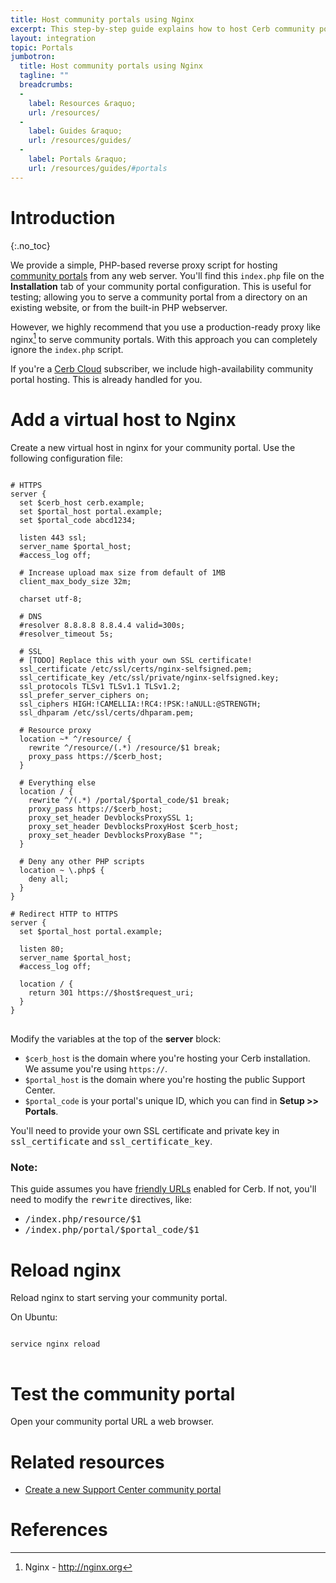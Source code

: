 ```yaml
---
title: Host community portals using Nginx
excerpt: This step-by-step guide explains how to host Cerb community portals using nginx.
layout: integration
topic: Portals
jumbotron:
  title: Host community portals using Nginx
  tagline: ""
  breadcrumbs:
  -
    label: Resources &raquo;
    url: /resources/
  -
    label: Guides &raquo;
    url: /resources/guides/
  -
    label: Portals &raquo;
    url: /resources/guides/#portals
---
```


# Introduction
{:.no_toc}

We provide a simple, PHP-based reverse proxy script for hosting [community portals](/docs/portals/) from any web server.  You'll find this `index.php` file on the **Installation** tab of your community portal configuration.  This is useful for testing; allowing you to serve a community portal from a directory on an existing website, or from the built-in PHP webserver.

However, we highly recommend that you use a production-ready proxy like nginx[^nginx] to serve community portals.  With this approach you can completely ignore the `index.php` script.

<div class="cerb-box note">
<p>If you're a <a href="/try/">Cerb Cloud</a> subscriber, we include high-availability community portal hosting. This is already handled for you.</p>
</div>

# Add a virtual host to Nginx

Create a new virtual host in nginx for your community portal. Use the following configuration file:

<pre>
<code class="language-nginx">
# HTTPS
server {
  set $cerb_host cerb.example;
  set $portal_host portal.example;
  set $portal_code abcd1234;

  listen 443 ssl;
  server_name $portal_host;
  #access_log off;

  # Increase upload max size from default of 1MB
  client_max_body_size 32m;

  charset utf-8;

  # DNS
  #resolver 8.8.8.8 8.8.4.4 valid=300s;
  #resolver_timeout 5s;

  # SSL
  # [TODO] Replace this with your own SSL certificate!
  ssl_certificate /etc/ssl/certs/nginx-selfsigned.pem;
  ssl_certificate_key /etc/ssl/private/nginx-selfsigned.key;
  ssl_protocols TLSv1 TLSv1.1 TLSv1.2;
  ssl_prefer_server_ciphers on;
  ssl_ciphers HIGH:!CAMELLIA:!RC4:!PSK:!aNULL:@STRENGTH;
  ssl_dhparam /etc/ssl/certs/dhparam.pem;

  # Resource proxy
  location ~* ^/resource/ {
    rewrite ^/resource/(.*) /resource/$1 break;
    proxy_pass https://$cerb_host;
  }

  # Everything else
  location / {
    rewrite ^/(.*) /portal/$portal_code/$1 break;
    proxy_pass https://$cerb_host;
    proxy_set_header DevblocksProxySSL 1;
    proxy_set_header DevblocksProxyHost $cerb_host;
    proxy_set_header DevblocksProxyBase "";
  }

  # Deny any other PHP scripts
  location ~ \.php$ {
    deny all;
  }
}

# Redirect HTTP to HTTPS
server {
  set $portal_host portal.example;

  listen 80;
  server_name $portal_host;
  #access_log off;

  location / {
    return 301 https://$host$request_uri;
  }
}
</code>
</pre>

Modify the variables at the top of the **server** block:

* `$cerb_host` is the domain where you're hosting your Cerb installation.  We assume you're using `https://`.
* `$portal_host` is the domain where you're hosting the public Support Center.
* `$portal_code` is your portal's unique ID, which you can find in **Setup >> Portals**.

<div class="cerb-box note">
<p>You'll need to provide your own SSL certificate and private key in <tt>ssl_certificate</tt> and <tt>ssl_certificate_key</tt>.</p>
</div>

<div class="cerb-box note">
<h3>Note:</h3>
This guide assumes you have <a href="/docs/friendly-urls/">friendly URLs</a> enabled for Cerb.  If not, you'll need to modify the <tt>rewrite</tt> directives, like: 
<ul>
	<li><tt>/index.php/resource/$1</tt></li>
	<li><tt>/index.php/portal/$portal_code/$1</tt></li>
</ul>
</div>

# Reload nginx

Reload nginx to start serving your community portal.

On Ubuntu:

<pre>
<code class="language-bash">
service nginx reload
</code>
</pre>

# Test the community portal

Open your community portal URL a web browser.

# Related resources

* [Create a new Support Center community portal](/guides/portals/support-center/)

# References

[^nginx]: Nginx - <http://nginx.org>
